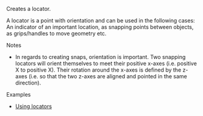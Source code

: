 Creates a locator.

A locator is a point with orientation and can be used in the following cases: An indicator of an important location, as snapping points between objects, as grips/handles to move geometry etc.

Notes



* In regards to creating snaps, orientation is important. Two snapping locators will orient themselves to meet their positive x-axes (i.e. positive X to positive X). Their rotation around the x-axes is defined by the z-axes (i.e. so that the two z-axes are aligned and pointed in the same direction).

Examples



* [Using locators](https://creator.trimble.com/graph?assetURI=whp:9e89fa57-1628-443f-a7fa-b799df36e61f&version=latest)